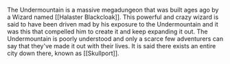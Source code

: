 The Undermountain is a massive megadungeon that was built ages ago by a Wizard named [[Halaster Blackcloak]]. This powerful and crazy wizard is said to have been driven mad by his exposure to the Undermountain and it was this that compelled him to create it and keep expanding it out. The Undermountain is poorly understood and only a scarce few adventurers can say that they've made it out with their lives. It is said there exists an entire city down there, known as [[Skullport]].